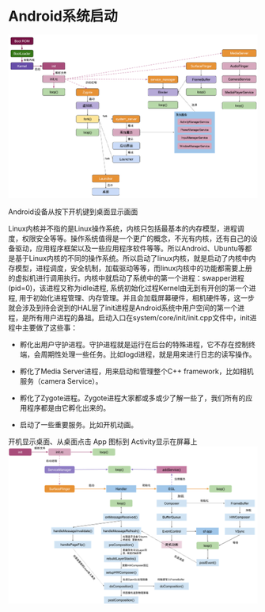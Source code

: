 # Android系统启动

![](./1.jpg)

Android设备从按下开机键到桌面显示画面

Linux内核并不指的是Linux操作系统，内核只包括最基本的内存模型，进程调度，权限安全等等。操作系统值得是一个更广的概念，不光有内核，还有自己的设备驱动，应用程序框架以及一些应用程序软件等等。所以Android、Ubuntu等都是基于Linux内核的不同的操作系统。所以启动了linux内核，就是启动了内核中内存模型，进程调度，安全机制，加载驱动等等，而linux内核中的功能都需要上册的虚拟机进行调用执行。内核中就启动了系统中的第一个进程：swapper进程(pid=0)，该进程又称为idle进程, 系统初始化过程Kernel由无到有开创的第一个进程, 用于初始化进程管理、内存管理。并且会加载屏幕硬件，相机硬件等，这一步就会涉及到待会说到的HAL层了init进程是Android系统中用户空间的第一个进程，是所有用户进程的鼻祖。启动入口在system/core/init/init.cpp文件中，init进程中主要做了这些事：


- 孵化出用户守护进程。守护进程就是运行在后台的特殊进程，它不存在控制终端，会周期性处理一些任务。比如logd进程，就是用来进行日志的读写操作。


- 孵化了Media Server进程，用来启动和管理整个C++ framework，比如相机服务（camera Service）。


- 孵化了Zygote进程。Zygote进程大家都或多或少了解一些了，我们所有的应用程序都是由它孵化出来的。


- 启动了一些重要服务。比如开机动画。



开机显示桌面、从桌面点击 App 图标到 Activity显示在屏幕上
![](./2.jpg)
